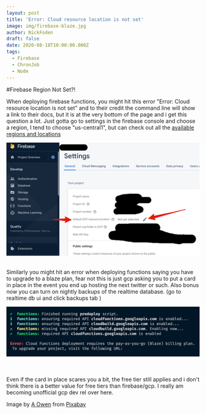 ```yaml
---
layout: post
title: 'Error: Cloud resource location is not set'
image: img/firebase-blaze.jpg
author: NickFoden
draft: false
date: 2020-08-18T10:00:00.000Z
tags:
  - Firebase
  - ChronJob
  - Node
---
```


#Firebase Region Not Set?!

When deploying firebase functions, you might hit this error "Error: Cloud resource location is not set" and to their credit the command line will show a link to their docs, but it is at the very bottom of the page and i get this question a lot. Just gotta go to settings in the firebase console and choose a region, I tend to choose "us-central1", but can check out all the [available regions and locations](https://firebase.google.com/docs/functions/locations)

![Image of firebase console project settings](img/editLocation.png)

<br/>
Similarly you might hit an error when deploying functions saying you have to upgrade to a blaze plan, fear not this is just gcp asking you to put a card in place in the event you end up hosting the next twitter or such. Also bonus now you can turn on nightly backups of the realtime database. (go to realtime db ui and click backups tab )

![Image of firebase console project settings](img/firebaseBlazePlan.png)

<br></br>
Even if the card in place scares you a bit, the free tier still applies and i don't think there is a better value for free tiers than firebase/gcp. I really am becoming unofficial gcp dev rel over here.

Image by <a href="https://pixabay.com/users/Buddy_Nath-2005766/?utm_source=link-attribution&amp;utm_medium=referral&amp;utm_campaign=image&amp;utm_content=2621330">A Owen</a> from <a href="https://pixabay.com/?utm_source=link-attribution&amp;utm_medium=referral&amp;utm_campaign=image&amp;utm_content=2621330">Pixabay</a>

